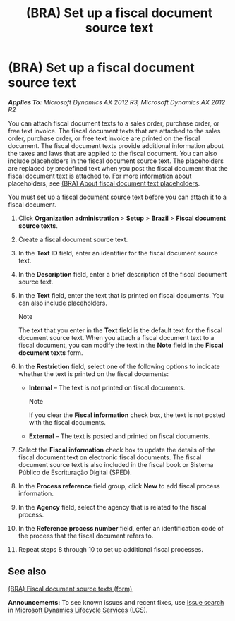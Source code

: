 ﻿---
title: (BRA) Set up a fiscal document source text
TOCTitle: (BRA) Set up a fiscal document source text
ms:assetid: d6994cef-0af1-419a-a8a5-cc5d0a6c02f5
ms:mtpsurl: https://technet.microsoft.com/en-us/library/JJ663937(v=AX.60)
ms:contentKeyID: 49384522
ms.date: 04/18/2014
mtps_version: v=AX.60
f1_keywords:
- BRA
- Brazil
- fiscal document
- fiscal document source text
- source text
- set up fiscal document source text
---

# (BRA) Set up a fiscal document source text 


_**Applies To:** Microsoft Dynamics AX 2012 R3, Microsoft Dynamics AX 2012 R2_

You can attach fiscal document texts to a sales order, purchase order, or free text invoice. The fiscal document texts that are attached to the sales order, purchase order, or free text invoice are printed on the fiscal document. The fiscal document texts provide additional information about the taxes and laws that are applied to the fiscal document. You can also include placeholders in the fiscal document source text. The placeholders are replaced by predefined text when you post the fiscal document that the fiscal document text is attached to. For more information about placeholders, see [(BRA) About fiscal document text placeholders](bra-about-fiscal-document-text-placeholders.md).

You must set up a fiscal document source text before you can attach it to a fiscal document.

1.  Click **Organization administration** \> **Setup** \> **Brazil** \> **Fiscal document source texts**.

2.  Create a fiscal document source text.

3.  In the **Text ID** field, enter an identifier for the fiscal document source text.

4.  In the **Description** field, enter a brief description of the fiscal document source text.

5.  In the **Text** field, enter the text that is printed on fiscal documents. You can also include placeholders.
    

    > [!NOTE]
    > <P>The text that you enter in the <STRONG>Text</STRONG> field is the default text for the fiscal document source text. When you attach a fiscal document text to a fiscal document, you can modify the text in the <STRONG>Note</STRONG> field in the <STRONG>Fiscal document texts</STRONG> form.</P>



6.  In the **Restriction** field, select one of the following options to indicate whether the text is printed on the fiscal documents:
    
      - **Internal** – The text is not printed on fiscal documents.
        

        > [!NOTE]
        > <P>If you clear the <STRONG>Fiscal information</STRONG> check box, the text is not posted with the fiscal documents.</P>

    
      - **External** – The text is posted and printed on fiscal documents.

7.  Select the **Fiscal information** check box to update the details of the fiscal document text on electronic fiscal documents. The fiscal document source text is also included in the fiscal book or Sistema Público de Escrituração Digital (SPED).

8.  In the **Process reference** field group, click **New** to add fiscal process information.

9.  In the **Agency** field, select the agency that is related to the fiscal process.

10. In the **Reference process number** field, enter an identification code of the process that the fiscal document refers to.

11. Repeat steps 8 through 10 to set up additional fiscal processes.

## See also

[(BRA) Fiscal document source texts (form)](https://technet.microsoft.com/en-us/library/jj663934\(v=ax.60\))

  
**Announcements:** To see known issues and recent fixes, use [Issue search](http://go.microsoft.com/fwlink/?linkid=389258) in [Microsoft Dynamics Lifecycle Services](http://go.microsoft.com/fwlink/?linkid=306505) (LCS).

